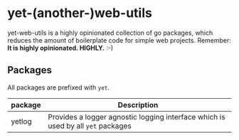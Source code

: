 # yet-(another-)web-utils

yet-web-utils is a highly opinionated collection of go packages, which reduces the amount of boilerplate code for simple web projects.
Remember: **It is highly opinionated. HIGHLY.** :-)

## Packages

All packages are prefixed with `yet`.

| package | Description |
| ------- | ----------- |
| yetlog | Provides a logger agnostic logging interface which is used by all `yet` packages |
 